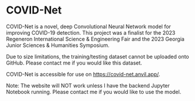 # COVID-Net
COVID-Net is a novel, deep Convolutional Neural Network model for improving COVID-19 detection. This project was a finalist for the 2023 Regeneron International Science & Engineering Fair and the 2023 Georgia Junior Sciences & Humanities Symposium.

Due to size limitations, the training/testing dataset cannot be uploaded onto GitHub. Please contact me if you would like this dataset.

COVID-Net is accessible for use on https://covid-net.anvil.app/. 

Note: The website will NOT work unless I have the backend Jupyter Notebook running. Please contact me if you would like to use the model.

